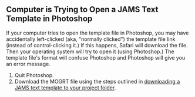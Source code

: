 ## Computer is Trying to Open a JAMS Text Template in Photoshop

If your computer tries to open the template file in Photoshop, you may have accidentally left-clicked \(aka, "normally clicked"\) the template file link \(instead of control-clicking it.\) If this happens, Safari will download the file. Then your operating system will try to open it \(using Photoshop.\) The template file's format will confuse Photoshop and Photoshop will give you an error message.

1. Quit Photoshop.
2. Download the MOGRT file using the steps outlined in [downloading a JAMS text template to your project folder](/setting-up-your-project/downloading-the-jams-text-template-to-your-project-folder.md).



